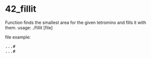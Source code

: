 # 42_fillit
Function finds the smallest area for the given tetromino and fills it with them.
usage:
./fillit [file]

file example:

<pre>
...#
...#


</pre>
